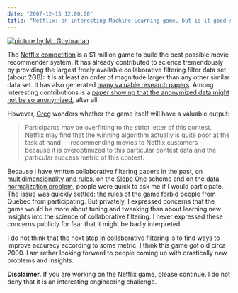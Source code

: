 ```yaml
---
date: "2007-12-13 12:00:00"
title: "Netflix: an interesting Machine Learning game, but is it good science?"
---
```



<a href="https://login.yahoo.com/config/login?.src=flickrsignin&amp;.pc=8190&amp;.scrumb=0&amp;.pd=c%3DH6T9XcS72e4mRnW3NpTAiU8ZkA--&amp;.intl=ca&amp;.lang=en&amp;mg=1&amp;.done=https%3A%2F%2Flogin.yahoo.com%2Fconfig%2Fvalidate%3F.src%3Dflickrsignin%26.pc%3D8190%26.scrumb%3D0%26.pd%3Dc%253DJvVF95K62e6PzdPu7MBv2V8-%26.intl%3Dca%26.done%3Dhttps%253A%252F%252Fwww.flickr.com%252Fsignin%252Fyahoo%252F%253Fredir%253D%25252Fphoto_zoom.gne%25253Fid%25253D512729050%252526size%25253Ds"><img decoding="async" src="https://s.yimg.com/pw/images/en-us/photo_unavailable_m.png" alt="picture by Mr. Guybrarian" /></a>

The [Netflix competition](http://www.netflixprize.com/) is a $1 million game to build the best possible movie recommender system. It has already contributed to science tremendously by providing the largest freely available collaborative filtering filter data set (about 2GB): it is at least an order of magnitude larger than any other similar data set. It has also generated [many valuable research papers](https://scholar.google.ca/scholar?num=100&amp;hl=en&amp;lr=&amp;q=+%22netflix+dataset%22&amp;btnG=Search). Among interesting contributions is a [paper showing that the anonymized data might not be so anonymized](http://arxiv.org/abs/cs/0610105), after all.

However, [Greg](https://glinden.blogspot.com/2007/12/bellkor-ensemble-for-recommendations.html) wonders whether the game itself will have a valuable output:

> Participants may be overfitting to the strict letter of this contest. Netflix may find that the winning algorithm actually is quite poor at the task at hand &#8212; recommending movies to Netflix customers &#8212; because it is overoptimized to this particular contest data and the particular success metric of this contest.


Because I have written collaborative filtering papers in the past, on [multidimensionality and rules](http://www.daniel-lemire.com/fr/abstracts/ITSE2005.html), on the [Slope One](https://lemire.me/fr/abstracts/SDM2005.html) scheme and on the [data normalization problem](https://lemire.me/fr/abstracts/IR2003.html), people were quick to ask me if I would participate. The issue was quickly settled: the rules of the game forbid people from Quebec from participating. But privately, I expressed concerns that the game would be more about tuning and tweaking than about learning new insights into the science of collaborative filtering. I never expressed these concerns publicly for fear that it might be badly interpreted.

I do not think that the next step in collaborative filtering is to find ways to improve accuracy according to some metric. I think this game got old circa 2000. I am rather looking forward to people coming up with drastically new problems and insights.

__Disclaimer__. If you are working on the Netflix game, please continue. I do not deny that it is an interesting engineering challenge.

